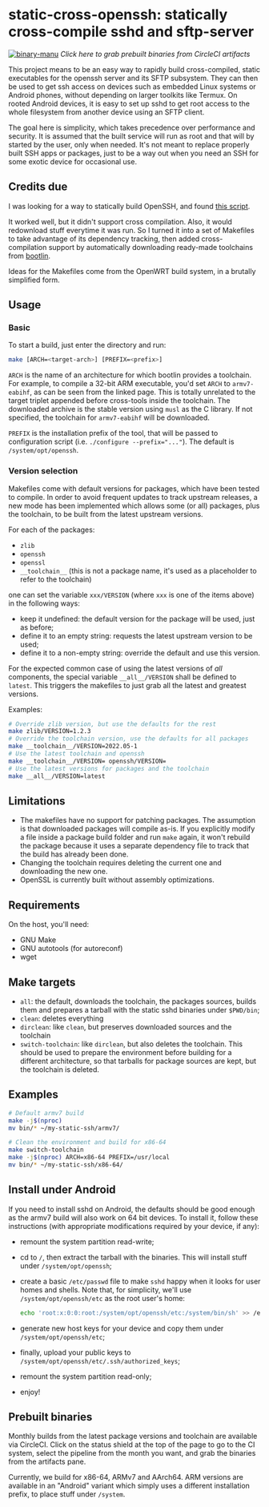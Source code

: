 # static-cross-openssh: statically cross-compile sshd and sftp-server

[![binary-manu](https://circleci.com/gh/binary-manu/static-cross-openssh/tree/master.svg?style=shield)](https://app.circleci.com/pipelines/github/binary-manu/static-cross-openssh?branch=master)
_Click here to grab prebuilt binaries from CircleCI artifacts_

This project means to be an easy way to rapidly build cross-compiled,
static executables for the openssh server and its SFTP subsystem. They
can then be used to get ssh access on devices such as embedded Linux
systems or Android phones, without depending on larger toolkits like
Termux. On rooted Android devices, it is easy to set up sshd to get root
access to the whole filesystem from another device using an SFTP client.

The goal here is simplicity, which takes precedence over performance and
security. It is assumed that the built service will run as root and that
will by started by the user, only when needed. It's not meant to replace
properly built SSH apps or packages, just to be a way out when you need
an SSH for some exotic device for occasional use.

## Credits due

I was looking for a way to statically build OpenSSH, and found [this
script][original-script].

It worked well, but it didn't support cross compilation. Also, it would
redownload stuff everytime it was run. So I turned it into a set of
Makefiles to take advantage of its dependency tracking, then added
cross-compilation support by automatically downloading ready-made
toolchains from [bootlin][bootlin-toolchains].

Ideas for the Makefiles come from the OpenWRT build system, in a
brutally simplified form.

## Usage

### Basic

To start a build, just enter the directory and run:

```bash
make [ARCH=<target-arch>] [PREFIX=<prefix>]
```

`ARCH` is the name of an architecture for which bootlin provides a
toolchain. For example, to compile a 32-bit ARM executable, you'd set
`ARCH` to `armv7-eabihf`, as can be seen from the linked page. This is
totally unrelated to the target triplet appended before cross-tools
inside the toolchain. The downloaded archive is the stable version using
`musl` as the C library. If not specified, the toolchain for
`armv7-eabihf` will be downloaded.

`PREFIX` is the installation prefix of the tool, that will be passed to
configuration script (i.e. `./configure --prefix="..."`). The default is
`/system/opt/openssh`.

### Version selection

Makefiles come with default versions for packages, which have been tested to
compile.  In order to avoid frequent updates to track upstream releases, a new
mode has been implemented which allows some (or all) packages, plus the
toolchain, to be built from the latest upstream versions.

For each of the packages:

* `zlib`
* `openssh`
* `openssl`
* `__toolchain__` (this is not a package name, it's used as a placeholder to refer
  to the toolchain)

one can set the variable `xxx/VERSION` (where `xxx` is one of the items above) in the
following ways:

* keep it undefined: the default version for the package will be used, just as before;
* define it to an empty string: requests the latest upstream version to be used;
* define it to a non-empty string: override the default and use this version.

For the expected common case of using the latest versions of _all_ components,
the special variable `__all__/VERSION` shall be defined to `latest`. This
triggers the makefiles to just grab all the latest and greatest versions.

Examples:

```bash
# Override zlib version, but use the defaults for the rest
make zlib/VERSION=1.2.3
# Override the toolchain version, use the defaults for all packages
make __toolchain__/VERSION=2022.05-1
# Use the latest toolchain and openssh
make __toolchain__/VERSION= openssh/VERSION=
# Use the latest versions for packages and the toolchain
make __all__/VERSION=latest
```

## Limitations

* The makefiles have no support for patching packages. The assumption
  is that downloaded packages will compile as-is. If you explicitly
  modify a file inside a package build folder and run `make` again, it
  won't rebuild the package because it uses a separate dependency file
  to track that the build has already been done.
* Changing the toolchain requires deleting the current one and
  downloading the new one.
* OpenSSL is currently built without assembly optimizations.

## Requirements

On the host, you'll need:

* GNU Make
* GNU autotools (for autoreconf)
* wget

## Make targets

* `all`: the default, downloads the toolchain, the packages sources,
builds them and prepares a tarball with the static sshd binaries under
`$PWD/bin`;
* `clean`: deletes everything
* `dirclean`: like `clean`, but preserves downloaded sources and
  the toolchain
* `switch-toolchain`: like `dirclean`, but also deletes the toolchain.
  This should be used to prepare the environment before building for a
  different architecture, so that tarballs for package sources are
  kept, but the toolchain is deleted.


## Examples

```bash
# Default armv7 build
make -j$(nproc)
mv bin/* ~/my-static-ssh/armv7/

# Clean the environment and build for x86-64
make switch-toolchain
make -j$(nproc) ARCH=x86-64 PREFIX=/usr/local
mv bin/* ~/my-static-ssh/x86-64/
```

## Install under Android

If you need to install sshd on Android, the defaults should be good
enough as the armv7 build will also work on 64 bit devices. To install
it, follow these instructions (with appropriate modifications required by
your device, if any):

* remount the system partition read-write;
* cd to `/`, then extract the tarball with the binaries. This will
  install stuff under `/system/opt/openssh`;
* create a basic `/etc/passwd` file to make `sshd` happy when it looks
  for user homes and shells. Note that, for simplicity, we'll use
    `/system/opt/openssh/etc` as the root user's home:

  ```bash
  echo 'root:x:0:0:root:/system/opt/openssh/etc:/system/bin/sh' >> /etc/passwd
  ```
* generate new host keys for your device and copy them under
  `/system/opt/openssh/etc`;
* finally, upload your public keys to
  `/system/opt/openssh/etc/.ssh/authorized_keys`;
* remount the system partition read-only;
* enjoy!

[original-script]: https://gist.github.com/fumiyas/b4aaee83e113e061d1ee8ab95b35608b
[bootlin-toolchains]: https://toolchains.bootlin.com/

## Prebuilt binaries

Monthly builds from the latest package versions and toolchain are available via
CircleCI. Click on the status shield at the top of the page to go to the CI
system, select the pipeline from the month you want, and grab the binaries from
the artifacts pane.

Currently, we build for x86-64, ARMv7 and AArch64. ARM versions are available in
an "Android" variant which simply uses a different installation prefix, to place
stuff under `/system`.

<!-- vi: set et sw=2 sts=-1 ts=2 smartindent fo=tcroqna tw=72 : -->
